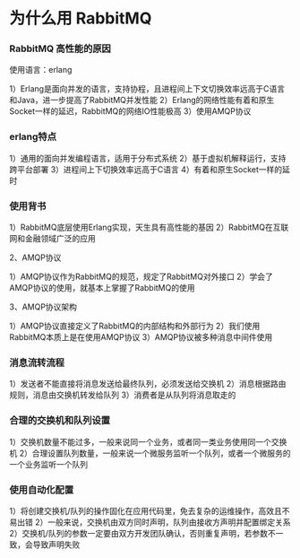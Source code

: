 # 为什么用 RabbitMQ

### RabbitMQ 高性能的原因

使用语言：erlang

1）Erlang是面向并发的语言，支持协程，且进程间上下文切换效率远高于C语言和Java，进一步提高了RabbitMQ并发性能
2）Erlang的网络性能有着和原生Socket一样的延迟，RabbitMQ的网络IO性能极高
3）使用AMQP协议

### erlang特点

1）通用的面向并发编程语言，适用于分布式系统
2）基于虚拟机解释运行，支持跨平台部署
3）进程间上下切换效率远高于C语言
4）有着和原生Socket一样的延时

### 使用背书
1）RabbitMQ底层使用Erlang实现，天生具有高性能的基因
2）RabbitMQ在互联网和金融领域广泛的应用

2、AMQP协议

1）AMQP协议作为RabbitMQ的规范，规定了RabbitMQ对外接口
2）学会了AMQP协议的使用，就基本上掌握了RabbitMQ的使用

3、AMQP协议架构

1）AMQP协议直接定义了RabbitMQ的内部结构和外部行为
2）我们使用RabbitMQ本质上是在使用AMQP协议
3）AMQP协议被多种消息中间件使用

### 消息流转流程
1）发送者不能直接将消息发送给最终队列，必须发送给交换机
2）消息根据路由规则，消息由交换机转发给队列
3）消费者是从队列将消息取走的

### 合理的交换机和队列设置
1）交换机数量不能过多，一般来说同一个业务，或者同一类业务使用同一个交换机
2）合理设置队列数量，一般来说一个微服务监听一个队列，或者一个微服务的一个业务监听一个队列

### 使用自动化配置

1）将创建交换机/队列的操作固化在应用代码里，免去复杂的运维操作，高效且不易出错
2）一般来说，交换机由双方同时声明，队列由接收方声明并配置绑定关系
2）交换机/队列的参数一定要由双方开发团队确认，否则重复声明，若参数不一致，会导致声明失败